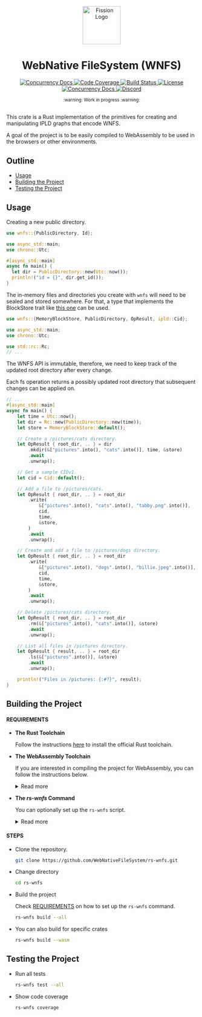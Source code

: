 <div align="center">
  <a href="https://github.com/wnfs-wg" target="_blank">
    <img src="https://raw.githubusercontent.com/wnfs-wg/rs-wnfs/main/assets/logo.svg" alt="Fission Logo" width="100" height="100"></img>
  </a>

  <h1 align="center">WebNative FileSystem (WNFS)</h1>

  <p>
    <a href="https://crates.io/crates/wnfs">
      <img src="https://img.shields.io/crates/v/wnfs?label=crates" alt="Concurrency Docs">
    </a>
    <a href="https://codecov.io/gh/wnfs-wg/rs-wnfs">
      <img src="https://codecov.io/gh/wnfs-wg/rs-wnfs/branch/main/graph/badge.svg?token=95YHXFMFF4" alt="Code Coverage"/>
    </a>
    <a href="https://github.com/wnfs-wg/rs-wnfs/actions?query=">
      <img src="https://github.com/wnfs-wg/rs-wnfs/actions/workflows/checks.yaml/badge.svg" alt="Build Status">
    </a>
    <a href="https://github.com/wnfs-wg/rs-wnfs/blob/main/LICENSE">
      <img src="https://img.shields.io/badge/License-Apache%202.0-blue.svg" alt="License">
    </a>
    <a href="https://docs.rs/wnfs">
      <img src="https://img.shields.io/static/v1?label=Docs&message=docs.rs&color=blue" alt="Concurrency Docs">
    </a>
    <a href="https://discord.gg/zAQBDEq">
      <img src="https://img.shields.io/static/v1?label=Discord&message=join%20us!&color=mediumslateblue" alt="Discord">
    </a>
  </p>
</div>

<div align="center"><sub>:warning: Work in progress :warning:</sub></div>

##

This crate is a Rust implementation of the primitives for creating and manipulating IPLD graphs that encode WNFS.

A goal of the project is to be easily compiled to WebAssembly to be used in the browsers or other environments.

## Outline

- [Usage](#usage)
- [Building the Project](#building-the-project)
- [Testing the Project](#testing-the-project)

## Usage

Creating a new public directory.

```rust
use wnfs::{PublicDirectory, Id};

use async_std::main;
use chrono::Utc;

#[async_std::main]
async fn main() {
  let dir = PublicDirectory::new(Utc::now());
  println!("id = {}", dir.get_id());
}
```

The in-memory files and directories you create with `wnfs` will need to be sealed and stored somewhere. For that, a type that implements the BlockStore trait like [this one](https://github.com/WebNativeFileSystem/rs-wnfs/blob/8bb0fbb457051295f1ed4a4707dc230c04612658/crates/fs/common/blockstore.rs#L42-L62) can be used.

```rust
use wnfs::{MemoryBlockStore, PublicDirectory, OpResult, ipld::Cid};

use async_std::main;
use chrono::Utc;

use std::rc::Rc;
// ...
```

The WNFS API is immutable, therefore, we need to keep track of the updated root directory after every change.

Each fs operation returns a possibly updated root directory that subsequent changes can be applied on.

```rust
// ...
#[async_std::main]
async fn main() {
    let time = Utc::now();
    let dir = Rc::new(PublicDirectory::new(time));
    let store = MemoryBlockStore::default();

    // Create a /pictures/cats directory.
    let OpResult { root_dir, .. } = dir
        .mkdir(&["pictures".into(), "cats".into()], time, &store)
        .await
        .unwrap();

    // Get a sample CIDv1.
    let cid = Cid::default();

    // Add a file to /pictures/cats.
    let OpResult { root_dir, .. } = root_dir
        .write(
            &["pictures".into(), "cats".into(), "tabby.png".into()],
            cid,
            time,
            &store,
        )
        .await
        .unwrap();

    // Create and add a file to /pictures/dogs directory.
    let OpResult { root_dir, .. } = root_dir
        .write(
            &["pictures".into(), "dogs".into(), "billie.jpeg".into()],
            cid,
            time,
            &store,
        )
        .await
        .unwrap();

    // Delete /pictures/cats directory.
    let OpResult { root_dir, .. } = root_dir
        .rm(&["pictures".into(), "cats".into()], &store)
        .await
        .unwrap();

    // List all files in /pictures directory.
    let OpResult { result, .. } = root_dir
        .ls(&["pictures".into()], &store)
        .await
        .unwrap();

    println!("Files in /pictures: {:#?}", result);
}
```

## Building the Project

#### REQUIREMENTS

- **The Rust Toolchain**

  Follow the instructions [here](https://doc.rust-lang.org/cargo/getting-started/installation.html) to install the official Rust toolchain.

- **The WebAssembly Toolchain**

  If you are interested in compiling the project for WebAssembly, you can follow the instructions below.

  <details>
    <summary>Read more</summary>

  - Install `wasm32-unknown-unknown` target

    ```bash
    rustup target add wasm32-unknown-unknown
    ```

  - [rust-analyzer](https://rust-analyzer.github.io/manual.html#installation) is the go-to IDE tool for Rust and if you have it set up, you may want to set the `rust-analyzer.cargo.target` [setting](https://code.visualstudio.com/docs/getstarted/settings#_workspace-settings) to `wasm32-unknown-unknown`

  - Install wasm-pack

    ```bash
    cargo install wasm-pack
    ```

  - Install playwrigth binaries

    ```bash
    npx playwright install
    ```

  On ARM-based (M1 family) macOS, you might need to explicitly install the following:

  - Install wasm-bindgen

    ```bash
    cargo install -f wasm-bindgen-cli
    ```

  - Install wasm-opt

    ```bash
    brew install binaryen
    ```

  </details>

- **The _rs-wnfs_ Command**

  You can optionally set up the `rs-wnfs` script.

  <details>
    <summary>Read more</summary>

  - Install it using the following command:

    ```bash
    sh scripts/rs-wnfs.sh setup
    ```

  - This lets you run the `rs-wnfs.sh` script as a command.

    ```bash
    rs-wnfs help
    ```

  </details>

#### STEPS

- Clone the repository.

  ```bash
  git clone https://github.com/WebNativeFileSystem/rs-wnfs.git
  ```

- Change directory

  ```bash
  cd rs-wnfs
  ```

- Build the project

  Check [REQUIREMENTS](#requirements) on how to set up the `rs-wnfs` command.

  ```bash
  rs-wnfs build --all
  ```

- You can also build for specific crates

  ```bash
  rs-wnfs build --wasm
  ```

## Testing the Project

- Run all tests

  ```bash
  rs-wnfs test --all
  ```

- Show code coverage

  ```bash
  rs-wnfs coverage
  ```
